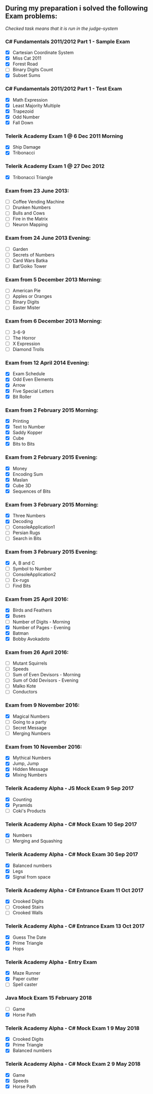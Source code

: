 ﻿## During my preparation i solved the following Exam problems:
_Checked task means that it is run in the judge-system_
### C# Fundamentals 2011/2012 Part 1 - Sample Exam
- [x] Cartesian Coordinate System
- [x] Miss Cat 2011
- [x] Forest Road
- [ ] Binary Digits Count
- [x] Subset Sums
### C# Fundamentals 2011/2012 Part 1 - Test Exam
- [x] Math Expression
- [x] Least Majority Multiple
- [x] Trapezoid
- [x] Odd Number
- [x] Fall Down
### Telerik Academy Exam 1 @ 6 Dec 2011 Morning
- [x] Ship Damage
- [x] Tribonacci
### Telerik Academy Exam 1 @ 27 Dec 2012
- [x] Tribonacci Triangle
### Exam from 23 June 2013:
- [ ] Coffee Vending Machine
- [ ] Drunken Numbers
- [ ] Bulls and Cows
- [ ] Fire in the Matrix
- [ ] Neuron Mapping
### Exam from 24 June 2013 Evening:
- [ ] Garden
- [ ] Secrets of Numbers
- [ ] Card Wars Batka
- [ ] Bat’Goiko Tower
### Exam from 5 December 2013 Morning:
- [ ] American Pie
- [ ] Apples or Oranges
- [ ] Binary Digits
- [ ] Easter Mister
### Exam from 6 December 2013 Morning:
- [ ] 3-6-9
- [ ] The Horror
- [ ] X Expression
- [ ] Diamond Trolls
### Exam from 12 April 2014 Evening:
- [x] Exam Schedule
- [x] Odd Even Elements
- [x] Arrow
- [x] Five Special Letters
- [x] Bit Roller
### Exam from 2 February 2015 Morning:
- [x] Printing
- [x] Text to Number
- [x] Saddy Kopper
- [x] Cube
- [x] Bits to Bits
### Exam from 2 February 2015 Evening:
- [x] Money
- [x] Encoding Sum
- [x] Maslan
- [x] Cube 3D
- [x] Sequences of Bits
### Exam from 3 February 2015 Morning:
- [x] Three Numbers
- [x] Decoding
- [ ] ConsoleApplication1
- [ ] Persian Rugs
- [ ] Search in Bits
### Exam from 3 February 2015 Evening:
- [x] A, B and C
- [ ] Symbol to Number
- [ ] ConsoleApplication2
- [ ] Ex-rugs
- [ ] Find Bits
### Exam from 25 April 2016:
- [x] Birds and Feathers
- [x] Buses
- [ ] Number of Digits - Morning
- [x] Number of Pages - Evening
- [x] Batman
- [x] Bobby Avokadoto
### Exam from 26 April 2016:
- [ ] Mutant Squirrels
- [ ] Speeds
- [ ] Sum of Even Devisors - Morning
- [ ] Sum of Odd Devisors - Evening
- [ ] Malko Kote
- [ ] Conductors
### Exam from 9 November 2016:
- [x] Magical Numbers
- [ ] Going to a party
- [ ] Secret Message
- [ ] Merging Numbers
### Exam from 10 November 2016:
- [x] Mythical Numbers
- [x] Jump, Jump
- [x] Hidden Message
- [x] Mixing Numbers
### Telerik Academy Alpha - JS Mock Exam 9 Sep 2017
- [x] Counting
- [x] Pyramids
- [ ] Coki's Products
### Telerik Academy Alpha - C# Mock Exam 10 Sep 2017
- [x] Numbers
- [ ] Merging and Squashing
### Telerik Academy Alpha - C# Mock Exam 30 Sep 2017
- [x] Balanced numbers
- [x] Legs
- [x] Signal from space
### Telerik Academy Alpha - C# Entrance Exam 11 Oct 2017
- [x] Crooked Digits
- [ ] Crooked Stairs
- [ ] Crooked Walls
### Telerik Academy Alpha - C# Entrance Exam 13 Oct 2017
- [x] Guess The Date
- [x] Prime Triangle 
- [x] Hops
### Telerik Academy Alpha - Entry Exam
- [x] Maze Runner
- [x] Paper cutter
- [ ] Spell caster
### Java Mock Exam 15 February 2018
- [ ] Game
- [x] Horse Path
### Telerik Academy Alpha - C# Mock Exam 1 9 May 2018
- [x] Crooked Digits
- [x] Prime Triangle
- [x] Balanced numbers
### Telerik Academy Alpha - C# Mock Exam 2 9 May 2018
- [x] Game
- [x] Speeds
- [x] Horse Path